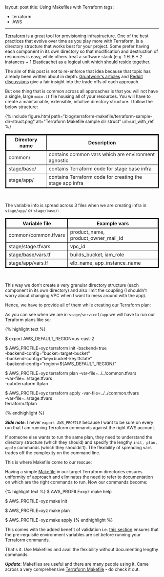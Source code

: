 
layout: post
title: Using Makefiles with Terraform
tags:
- terraform
- AWS
---

[Terraform](https://www.terraform.io/docs/modules/sources.html) is a great tool
for provisioning infrastructure. One of the best practices that evolve over
time as you play more with Terraform, is a directory structure that works
best for your project. Some prefer having each component in its own directory so
that modification and destruction of resources is easy, while others treat
a software stack (e.g. 1 ELB + 2 instances + 1 Elasticache) as a logical unit which
should reside together.

The aim of this post is not to re-enforce that idea because that topic has
already been written about in depth. [Gruntwork's articles](https://blog.gruntwork.io/how-to-create-reusable-infrastructure-with-terraform-modules-25526d65f73d)
and [Reddit discussions](https://www.reddit.com/r/devops/comments/53sijz/how_do_you_structure_terraform_configurations/)
give a fair insight into the trade offs of each approach.

But one thing that is common across all approaches is that you will not have a single,
large  ```main.tf``` file housing all of your resources. You will have to create
a maintainable, extensible, intuitive directory structure. I follow the below
structure:

<div class='pull-left' style="border: 0px solid black;">
{% include figure.html path="blog/terraform-makefile/terraform-sample-dir-struct.png" alt="Terraform Makefile sample dir struct" url=url_with_ref %}
</div>

<style>
table{
    border-collapse: collapse;
    border-spacing: 0;
    border:2px solid #000000;
}

th{
    border:2px solid #000000;
}

td{
    border:1px solid #000000;
}
</style>

| Directory name     | Description |
|--------------------|-------------|
| common/            | contains common vars which are environment agnostic |
| stage/base/        | contains Terraform code for stage base infra |
| stage/app/         | contains Terraform code for creating the stage app infra |

<br/>

The variable info is spread across 3 files when we are creating infra in ```stage/app/```  or ```stage/base/```:

| Variable file          | Example vars |
|------------------------|-------------|
| common/common.tfvars   | product_name, product_owner_mail_id |
| stage/stage.tfvars     | vpc_id |
| stage/base/vars.tf     | builds_bucket, iam_role |
| stage/app/vars.tf      | elb_name, app_instance_name |

<br/>

This way we don't create a very granular directory structure (each component in its own directory) and also
limit the coupling (I shouldn't worry about changing VPC when I want to mess around with the app).

Hence, we have to provide all of them while creating our Terraform plan:

As you can see when we are in ```stage/service1/app``` we will have to run our Teraform plans like so:

{% highlight text %}

$ export AWS_DEFAULT_REGION=us-east-2

$ AWS_PROFILE=xyz terraform init -backend=true \
                                 -backend-config="bucket=target-bucket" \
                                 -backend-config="key=bucket-key.tfstate" \
                                 -backend-config="region=${AWS_DEFAULT_REGION}"

$ AWS_PROFILE=xyz terraform plan -var-file=../../common.tfvars \
                                 -var-file=../stage.tfvars \
                                 -out=terraform.tfplan

$ AWS_PROFILE=xyz terraform apply -var-file=../../common.tfvars \
                                  -var-file=../stage.tfvars \
                                  terraform.tfplan

{% endhighlight %}

***Side note***: I never ```export AWS_PROFILE``` because I want to be sure on every run that I am running Terraform
commands against the right AWS account.

If someone else wants to run the same plan, they need to understand the directory structure (which
they should) and specify the lengthy ```init, plan, apply``` commands (which they shouldn't). The flexibility
of spreading vars trades off the complexity on the command line.

This is where Makefile come to our rescue:

Having a simple [Makefile](https://gist.github.com/saurabh-hirani/a94046c65f141eb2d7ee666fa2a21c72) in our
target Terraform directories ensures uniformity of approach and eliminates the need to refer to
documentation on which are the right commands to run. Now our commands become:

{% highlight text %}
$ AWS_PROFILE=xyz make help

$ AWS_PROFILE=xyz make init

$ AWS_PROFILE=xyz make plan

$ AWS_PROFILE=xyz make apply
{% endhighlight %}

This comes with the added benefit of validation i.e. [this section](https://gist.github.com/saurabh-hirani/a94046c65f141eb2d7ee666fa2a21c72#file-terraformmakefile-L33://gist.github.com/saurabh-hirani/a94046c65f141eb2d7ee666fa2a21c72#file-terraformmakefile-L38) ensures that the pre-requisite environment variables are set before running your
Terraform commands.

That's it. Use Makefiles and avail the flexibility without documenting lengthy commands.

***Update***: Makefiles are useful and there are many people using it. Came across a very comprehensive [Terraform Makefile](https://github.com/pgporada/terraform-makefile/blob/master/Makefile) - do check it out.
